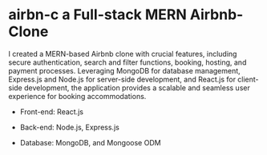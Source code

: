 # airbn-c a Full-stack MERN Airbnb-Clone


I created a MERN-based Airbnb clone with crucial features, including secure authentication, search and filter functions, booking, hosting, and payment processes. Leveraging MongoDB for database management, Express.js and Node.js for server-side development, and React.js for client-side development, the application provides a scalable and seamless user experience for booking accommodations.

- Front-end:     React.js

- Back-end:      Node.js, Express.js

- Database:      MongoDB, and Mongoose ODM
